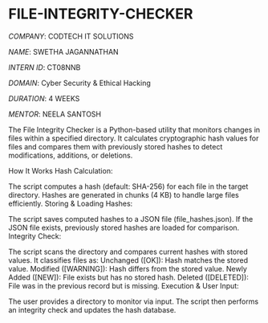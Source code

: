 # FILE-INTEGRITY-CHECKER

*COMPANY*: CODTECH IT SOLUTIONS

*NAME*: SWETHA JAGANNATHAN

*INTERN ID*: CT08NNB

*DOMAIN*: Cyber Security & Ethical Hacking

*DURATION*: 4 WEEKS

*MENTOR*: NEELA SANTOSH

The File Integrity Checker is a Python-based utility that monitors changes in files within a specified directory. It calculates cryptographic hash values for files and compares them with previously stored hashes to detect modifications, additions, or deletions.

How It Works
Hash Calculation:

The script computes a hash (default: SHA-256) for each file in the target directory.
Hashes are generated in chunks (4 KB) to handle large files efficiently.
Storing & Loading Hashes:

The script saves computed hashes to a JSON file (file_hashes.json).
If the JSON file exists, previously stored hashes are loaded for comparison.
Integrity Check:

The script scans the directory and compares current hashes with stored values.
It classifies files as:
Unchanged ([OK]): Hash matches the stored value.
Modified ([WARNING]): Hash differs from the stored value.
Newly Added ([NEW]): File exists but has no stored hash.
Deleted ([DELETED]): File was in the previous record but is missing.
Execution & User Input:

The user provides a directory to monitor via input.
The script then performs an integrity check and updates the hash database.
